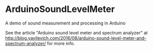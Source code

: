 # ArduinoSoundLevelMeter
A demo of sound measurement and processing in Arduino

See the article "Arduino sound level meter and spectrum analyzer" at http://blog.yavilevich.com/2016/08/arduino-sound-level-meter-and-spectrum-analyzer/ for more info.